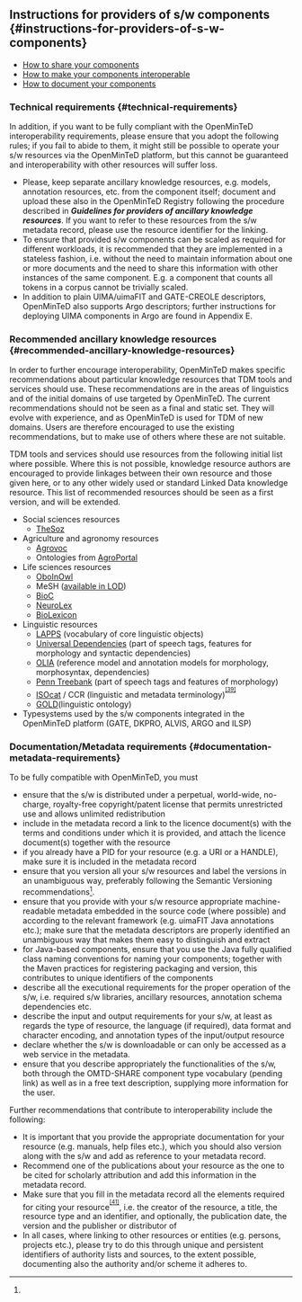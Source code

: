 ## Instructions for providers of s/w components {#instructions-for-providers-of-s-w-components}

* [How to share your components](how-to-share-your-web-services-or-end-user-applications.md)
* [How to make your components interoperable](how-to-share-your-web-services-or-end-user-applications.md)
* [How to document your components](how-to-document-your-web-services-or-applications.md)









### ****Technical requirements**** {#technical-requirements}

In addition, if you want to be fully compliant with the OpenMinTeD interoperability requirements, please ensure that you adopt the following rules; if you fail to abide to them, it might still be possible to operate your s/w resources via the OpenMinTeD platform, but this cannot be guaranteed and interoperability with other resources will suffer loss.

*   Please, keep separate ancillary knowledge resources, e.g. models, annotation resources, etc. from the component itself; document and upload these also in the OpenMinTeD Registry following the procedure described in **_Guidelines for providers of ancillary knowledge resources_**. If you want to refer to these resources from the s/w metadata record, please use the resource identifier for the linking.
*   To ensure that provided s/w components can be scaled as required for different workloads, it is recommended that they are implemented in a stateless fashion, i.e. without the need to maintain information about one or more documents and the need to share this information with other instances of the same component. E.g. a component that counts all tokens in a corpus cannot be trivially scaled.
*   In addition to plain UIMA/uimaFIT and GATE-CREOLE descriptors, OpenMinTeD also supports Argo descriptors; further instructions for deploying UIMA components in Argo are found in Appendix E.

### ​Recommended ancillary knowledge resources {#recommended-ancillary-knowledge-resources}

In order to further encourage interoperability, OpenMinTeD makes specific recommendations about particular knowledge resources that TDM tools and services should use. These recommendations are in the areas of linguistics and of the initial domains of use targeted by OpenMinTeD. The current recommendations should not be seen as a final and static set. They will evolve with experience, and as OpenMinTeD is used for TDM of new domains. Users are therefore encouraged to use the existing recommendations, but to make use of others where these are not suitable.

TDM tools and services should use resources from the following initial list where possible. Where this is not possible, knowledge resource authors are encouraged to provide linkages between their own resource and those given here, or to any other widely used or standard Linked Data knowledge resource. This list of recommended resources should be seen as a first version, and will be extended.

*   Social sciences resources
    *   [TheSoz](http://www.gesis.org/en/services/research/thesauri-und-klassifikationen/social-science-thesaurus/)
*   Agriculture and agronomy resources
    *   [Agrovoc](http://aims.fao.org/agrovoc)
    *   Ontologies from [AgroPortal](http://agroportal.lirmm.fr/)
*   Life sciences resources
    *   [OboInOwl](http://purl.org/obo/owl/oboInOwl)
    *   MeSH ([available in LOD](http://hhs.github.io/meshrdf/))
    *   [BioC](http://bioc.sourceforge.net/)
    *   [NeuroLex](http://www.neurolex.org/)
    *   [BioLexicon](http://catalog.elra.info/product_info.php?products_id=1113)
*   Linguistic resources
    *   [LAPPS](http://vocab.lappsgrid.org/) (vocabulary of core linguistic objects)
    *   [Universal Dependencies](http://universaldependencies.org) (part of speech tags, features for morphology and syntactic dependencies)
    *   [OLIA](http://acoli.cs.uni-frankfurt.de/resources/olia/) (reference model and annotation models for morphology, morphosyntax, dependencies)
    *   [Penn Treebank](http://repository.upenn.edu/cgi/viewcontent.cgi?article=1603&context=cis_reports) (part of speech tags and features of morphology)
    *   [ISOcat](http://www.isocat.org/) / CCR (linguistic and metadata terminology)<sup><sup id="916464963798167-footnote-ref-39"><a href="#916464963798167-footnote-39">[39]</a></sup></sup>
    *   [GOLD](http://linguistics-ontology.org/version)(linguistic ontology)
*   Typesystems used by the s/w components integrated in the OpenMinTeD platform (GATE, DKPRO, ALVIS, ARGO and ILSP)

### ****Documentation/Metadata requirements**** {#documentation-metadata-requirements}

To be fully compatible with OpenMinTeD, you must

*   ensure that the s/w is distributed under a perpetual, world-wide, no-charge, royalty-free copyright/patent license that permits unrestricted use and allows unlimited redistribution
*   include in the metadata record a link to the licence document(s) with the terms and conditions under which it is provided, and attach the licence document(s) together with the resource
*   if you already have a PID for your resource (e.g. a URI or a HANDLE), make sure it is included in the metadata record
*   ensure that you version all your s/w resources and label the versions in an unambiguous way, preferably following the Semantic Versioning recommendations[^40].
*   ensure that you provide with your s/w resource appropriate machine-readable metadata embedded in the source code (where possible) and according to the relevant framework (e.g. uimaFIT Java annotations etc.); make sure that the metadata descriptors are properly identified an unambiguous way that makes them easy to distinguish and extract
*   for Java-based components, ensure that you use the Java fully qualified class naming conventions for naming your components; together with the Maven practices for registering packaging and version, this contributes to unique identifiers of the components
*   describe all the executional requirements for the proper operation of the s/w, i.e. required s/w libraries, ancillary resources, annotation schema dependencies etc.
*   describe the input and output requirements for your s/w, at least as regards the type of resource, the language (if required), data format and character encoding, and annotation types of the input/output resource
*   declare whether the s/w is downloadable or can only be accessed as a web service in the metadata.
*   ensure that you describe appropriately the functionalities of the s/w, both through the OMTD-SHARE component type vocabulary (pending link) as well as in a free text description, supplying more information for the user.

Further recommendations that contribute to interoperability include the following:

*   It is important that you provide the appropriate documentation for your resource (e.g. manuals, help files etc.), which you should also version along with the s/w and add as reference to your metadata record.
*   Recommend one of the publications about your resource as the one to be cited for scholarly attribution and add this information in the metadata record.
*   Make sure that you fill in the metadata record all the elements required for citing your resource<sup><sup id="916464963798167-footnote-ref-41"><a href="#916464963798167-footnote-41">[41]</a></sup></sup>, i.e. the creator of the resource, a title, the resource type and an identifier, and optionally, the publication date, the version and the publisher or distributor of
*   In all cases, where linking to other resources or entities (e.g. persons, projects etc.), please try to do this through unique and persistent identifiers of authority lists and sources, to the extent possible, documenting also the authority and/or scheme it adheres to.



[^39]: ISOcat has redently moved to the

[^40]: 

[^41]: For citation, OpenMinTeD endorses the